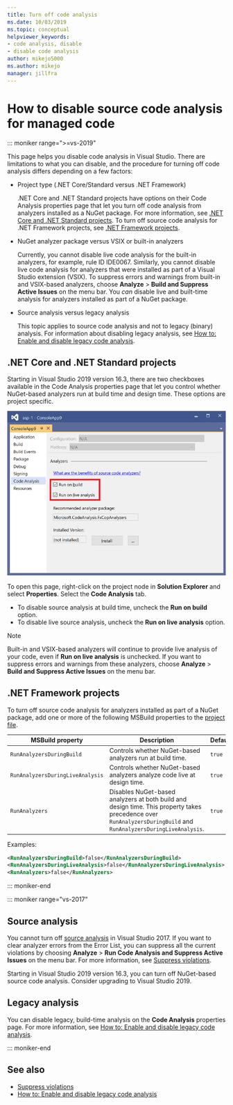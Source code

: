 ```yaml
---
title: Turn off code analysis
ms.date: 10/03/2019
ms.topic: conceptual
helpviewer_keywords:
- code analysis, disable
- disable code analysis
author: mikejo5000
ms.author: mikejo
manager: jillfra
---
```

# How to disable source code analysis for managed code

::: moniker range=">=vs-2019"

This page helps you disable code analysis in Visual Studio. There are limitations to what you can disable, and the procedure for turning off code analysis differs depending on a few factors:

- Project type (.NET Core/Standard versus .NET Framework)

  .NET Core and .NET Standard projects have options on their Code Analysis properties page that let you turn off code analysis from analyzers installed as a NuGet package. For more information, see [.NET Core and .NET Standard projects](#net-core-and-net-standard-projects). To turn off source code analysis for .NET Framework projects, see [.NET Framework projects](#net-framework-projects).

- NuGet analyzer package versus VSIX or built-in analyzers

  Currently, you cannot disable live code analysis for the built-in analyzers, for example, rule ID IDE0067. Similarly, you cannot disable live code analysis for analyzers that were installed as part of a Visual Studio extension (VSIX). To suppress errors and warnings from built-in and VSIX-based analyzers, choose **Analyze** > **Build and Suppress Active Issues** on the menu bar. You *can* disable live and built-time analysis for analyzers installed as part of a NuGet package.

- Source analysis versus legacy analysis

  This topic applies to source code analysis and not to legacy (binary) analysis. For information about disabling legacy analysis, see [How to: Enable and disable legacy code analysis](how-to-enable-and-disable-automatic-code-analysis-for-managed-code.md).

## .NET Core and .NET Standard projects

Starting in Visual Studio 2019 version 16.3, there are two checkboxes available in the Code Analysis properties page that let you control whether NuGet-based analyzers run at build time and design time. These options are project specific.

![Enable or disable live code analysis or on build in Visual Studio](media/run-on-build-run-live-analysis.png)

To open this page, right-click on the project node in **Solution Explorer** and select **Properties**. Select the **Code Analysis** tab.

- To disable source analysis at build time, uncheck the **Run on build** option.
- To disable live source analysis, uncheck the **Run on live analysis** option.

> [!NOTE]
> Built-in and VSIX-based analyzers will continue to provide live analysis of your code, even if **Run on live analysis** is unchecked. If you want to suppress errors and warnings from these analyzers, choose **Analyze** > **Build and Suppress Active Issues** on the menu bar.

## .NET Framework projects

To turn off source code analysis for analyzers installed as part of a NuGet package, add one or more of the following MSBuild properties to the [project file](../ide/solutions-and-projects-in-visual-studio.md#project-file).

| MSBuild property | Description | Default |
| - | - | - |
| `RunAnalyzersDuringBuild` | Controls whether NuGet-based analyzers run at build time. | `true` |
| `RunAnalyzersDuringLiveAnalysis` | Controls whether NuGet-based analyzers analyze code live at design time. | `true` |
| `RunAnalyzers` | Disables NuGet-based analyzers at both build and design time. This property takes precedence over `RunAnalyzersDuringBuild` and `RunAnalyzersDuringLiveAnalysis`. | `true` |

Examples:

```xml
<RunAnalyzersDuringBuild>false</RunAnalyzersDuringBuild>
<RunAnalyzersDuringLiveAnalysis>false</RunAnalyzersDuringLiveAnalysis>
<RunAnalyzers>false</RunAnalyzers>
```

::: moniker-end

::: moniker range="vs-2017"

## Source analysis

You cannot turn off [source analysis](roslyn-analyzers-overview.md) in Visual Studio 2017. If you want to clear analyzer errors from the Error List, you can suppress all the current violations by choosing **Analyze** > **Run Code Analysis and Suppress Active Issues** on the menu bar. For more information, see [Suppress violations](use-roslyn-analyzers.md#suppress-violations).

Starting in Visual Studio 2019 version 16.3, you can turn off NuGet-based source code analysis. Consider upgrading to Visual Studio 2019.

## Legacy analysis

You can disable legacy, build-time analysis on the **Code Analysis** properties page. For more information, see [How to: Enable and disable legacy code analysis](how-to-enable-and-disable-automatic-code-analysis-for-managed-code.md).

::: moniker-end

## See also

- [Suppress violations](use-roslyn-analyzers.md#suppress-violations)
- [How to: Enable and disable legacy code analysis](how-to-enable-and-disable-automatic-code-analysis-for-managed-code.md)
